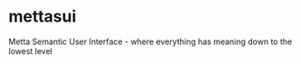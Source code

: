 mettasui
========

Metta Semantic User Interface - where everything has meaning down to the lowest level
